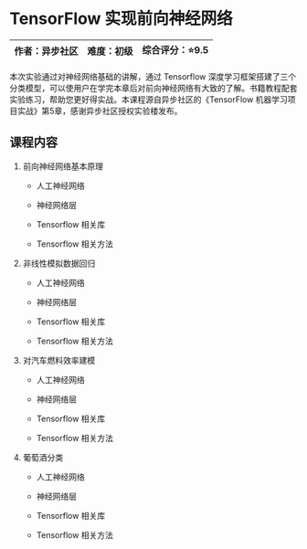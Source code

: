 # TensorFlow 实现前向神经网络

| 作者：异步社区 | 难度：初级 | 综合评分：:star:9.5 |
|:-------:|:-----:|:--------------:|

本次实验通过对神经网络基础的讲解，通过 Tensorflow 深度学习框架搭建了三个分类模型，可以使用户在学完本章后对前向神经网络有大致的了解。书籍教程配套实验练习，帮助您更好得实战。本课程源自异步社区的《TensorFlow 机器学习项目实战》第5章，感谢异步社区授权实验楼发布。

## 课程内容

1. 前向神经网络基本原理
   
   - 人工神经网络
   
   - 神经网络层
   
   - Tensorflow 相关库
   
   - Tensorflow 相关方法

2. 非线性模拟数据回归
   
   - 人工神经网络
   
   - 神经网络层
   
   - Tensorflow 相关库
   
   - Tensorflow 相关方法

3. 对汽车燃料效率建模
   
   - 人工神经网络
   
   - 神经网络层
   
   - Tensorflow 相关库
   
   - Tensorflow 相关方法

4. 葡萄酒分类
   
   - 人工神经网络
   
   - 神经网络层
   
   - Tensorflow 相关库
   
   - Tensorflow 相关方法
